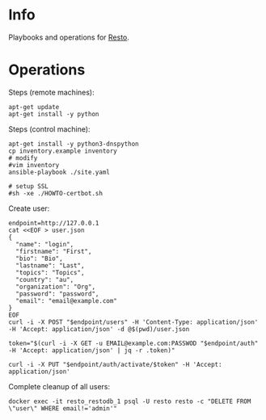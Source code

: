 # Info

Playbooks and operations for [Resto](https://github.com/jjrom/resto/).

# Operations

Steps (remote machines):

    apt-get update
    apt-get install -y python

Steps (control machine):

    apt-get install -y python3-dnspython
    cp inventory.example inventory
    # modify
    #vim inventory
    ansible-playbook ./site.yaml

    # setup SSL
    #sh -xe ./HOWTO-certbot.sh

Create user:

    endpoint=http://127.0.0.1
    cat <<EOF > user.json
    {
      "name": "login",
      "firstname": "First",
      "bio": "Bio",
      "lastname": "Last",
      "topics": "Topics",
      "country": "au",
      "organization": "Org",
      "password": "password",
      "email": "email@example.com"
    }
    EOF
    curl -i -X POST "$endpoint/users" -H 'Content-Type: application/json' -H 'Accept: application/json' -d @$(pwd)/user.json

    token="$(curl -i -X GET -u EMAIL@example.com:PASSWOD "$endpoint/auth" -H 'Accept: application/json' | jq -r .token)"

    curl -i -X PUT "$endpoint/auth/activate/$token" -H 'Accept: application/json'

Complete cleanup of all users:

    docker exec -it resto_restodb_1 psql -U resto resto -c "DELETE FROM \"user\" WHERE email!='admin'"
